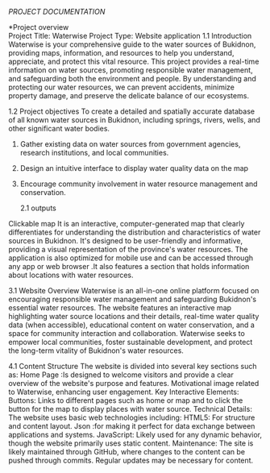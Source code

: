 *PROJECT DOCUMENTATION*

*Project overview              
                 Project Title: Waterwise         Project Type: Website application
1.1 Introduction 
  Waterwise is your comprehensive guide to the water sources of Bukidnon, providing maps, information, and resources to help you understand, appreciate, and protect this vital resource. This project provides a real-time information on water sources, promoting responsible water management, and safeguarding both the environment and people. By understanding and protecting our water resources, we can prevent accidents, minimize property damage, and preserve the delicate balance of our ecosystems.

1.2 Project objectives 
  To create a detailed and spatially accurate database of all known water sources in Bukidnon, including springs, rivers, wells, and other significant water bodies.
1. Gather existing data on water sources from government agencies, research institutions, and local communities.
2. Design an intuitive interface to display water quality data on the map
 3. Encourage community involvement in water resource management and conservation.

     2.1 outputs 
  
   Clickable map 
   It is an interactive, computer-generated map that clearly differentiates for understanding the distribution and characteristics of water sources in Bukidnon. It's designed to be user-friendly and informative, providing a visual representation of the province's water resources. The application is also optimized for mobile use and can be accessed through any app or web browser .It also features a section that holds information about locations with water resources.

3.1 Website Overview 
Waterwise is an all-in-one online platform focused on encouraging responsible water management and safeguarding Bukidnon's essential water resources. The website features an interactive map highlighting water source locations and their details, real-time water quality data (when accessible), educational content on water conservation, and a space for community interaction and collaboration. Waterwise seeks to empower local communities, foster sustainable development, and protect the long-term vitality of Bukidnon's water resources.

4.1 Content Structure
The website is divided into several key sections such as:
Home Page :Is  designed to welcome visitors and provide a clear overview of the website's purpose and features. Motivational image  related to Waterwise, enhancing user engagement.
Key Interactive Elements: Buttons: Links to different pages such as home or map  and to click the button for the map  to display places with water source. 
Technical Details: The website uses basic web technologies including:
HTML5: For structure and content layout.
Json :for making it perfect for data exchange between applications and systems. 
JavaScript: Likely used for any dynamic behavior, though the website primarily uses static content.
Maintenance: The site is likely maintained through GitHub, where changes to the content can be pushed through commits. Regular updates may be necessary for content.

